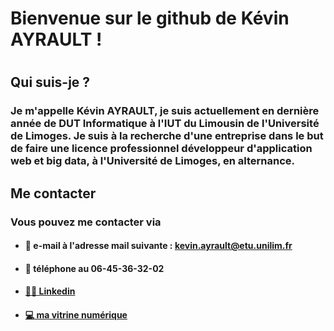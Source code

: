 # Bienvenue sur le github de Kévin AYRAULT !

#

## Qui suis-je ?

### Je m'appelle Kévin AYRAULT, je suis actuellement en dernière année de DUT Informatique à l'IUT du Limousin de l'Université de Limoges. Je suis à la recherche d'une entreprise dans le but de faire une licence professionnel développeur d'application web et big data, à l'Université de Limoges, en alternance.  

## Me contacter

### Vous pouvez me contacter via 
- #### :e-mail: e-mail à l'adresse mail suivante : kevin.ayrault@etu.unilim.fr
- #### :iphone: téléphone au 06-45-36-32-02
- #### [:man_office_worker: Linkedin](https://www.linkedin.com/in/k%C3%A9vin-ayrault-1306071bb/)
- #### [:computer: ma vitrine numérique](https://kayrault.com/)

<!--
**k-ayrault/k-ayrault** is a ✨ _special_ ✨ repository because its `README.md` (this file) appears on your GitHub profile.

Here are some ideas to get you started:

- 🔭 I’m currently working on ...
- 🌱 I’m currently learning ...
- 👯 I’m looking to collaborate on ...
- 🤔 I’m looking for help with ...
- 💬 Ask me about ...
- 📫 How to reach me: ...
- 😄 Pronouns: ...
- ⚡ Fun fact: ...
-->
